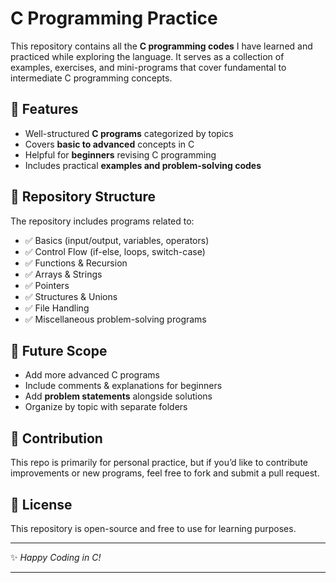 # C Programming Practice

This repository contains all the **C programming codes** I have learned and practiced while exploring the language. It serves as a collection of examples, exercises, and mini-programs that cover fundamental to intermediate C programming concepts.

## 📌 Features

* Well-structured **C programs** categorized by topics
* Covers **basic to advanced** concepts in C
* Helpful for **beginners** revising C programming
* Includes practical **examples and problem-solving codes**

## 📂 Repository Structure

The repository includes programs related to:

* ✅ Basics (input/output, variables, operators)
* ✅ Control Flow (if-else, loops, switch-case)
* ✅ Functions & Recursion
* ✅ Arrays & Strings
* ✅ Pointers
* ✅ Structures & Unions
* ✅ File Handling
* ✅ Miscellaneous problem-solving programs

## 🚀 Future Scope

* Add more advanced C programs
* Include comments & explanations for beginners
* Add **problem statements** alongside solutions
* Organize by topic with separate folders

## 🤝 Contribution

This repo is primarily for personal practice, but if you’d like to contribute improvements or new programs, feel free to fork and submit a pull request.

## 📜 License

This repository is open-source and free to use for learning purposes.

---

✨ *Happy Coding in C!*

---


